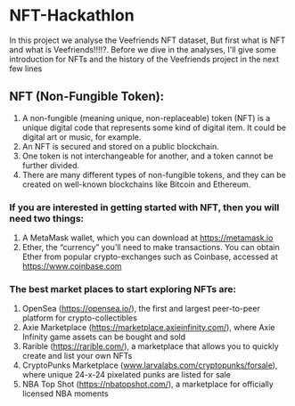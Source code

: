 # NFT-Hackathlon

In this project we analyse the Veefriends NFT dataset, But first what is NFT and what is Veefriends!!!!?. Before we dive in the analyses, I'll give some introduction for NFTs and the history of the Veefriends project in the next few lines

## NFT (Non-Fungible Token):
1. A non-fungible (meaning unique, non-replaceable) token (NFT) is a unique digital code that represents some kind of digital item. It could be digital art or music, for example. 
2. An NFT is secured and stored on a public blockchain. 
3. One token is not interchangeable for another, and a token cannot be further divided.
4. There are many different types of non-fungible tokens, and they can be created on well-known blockchains like Bitcoin and Ethereum.

### If you are interested in getting started with NFT, then you will need two things:
1. A MetaMask wallet, which you can download at https://metamask.io
2. Ether, the “currency” you’ll need to make transactions. You can obtain Ether from popular crypto-exchanges such as Coinbase, accessed at https://www.coinbase.com

### The best market places to start exploring NFTs are:
1. OpenSea (https://opensea.io/), the first and largest peer-to-peer platform for crypto-collectibles
2. Axie Marketplace (https://marketplace.axieinfinity.com/), where Axie Infinity game assets can be bought and sold
3. Rarible (https://rarible.com/), a marketplace that allows you to quickly create and list your own NFTs
4. CryptoPunks Marketplace (www.larvalabs.com/cryptopunks/forsale), where unique 24-x-24 pixelated punks are listed for sale
5. NBA Top Shot (https://nbatopshot.com/), a marketplace for officially licensed NBA moments
